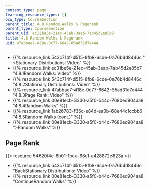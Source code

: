 ```yaml
---
content_type: page
learning_resource_types: []
ocw_type: CourseSection
parent_title: 4.8 Random Walks & Pagerank
parent_type: CourseSection
parent_uid: ec31be5e-21ec-45ab-3eab-7ab45d2e85b7
title: 4.8 Random Walks & Pagerank
uid: 47abbae7-418e-0c77-6642-65ad31d7e444
---
```


*   {{% resource_link 543c714f-d515-8fb8-6cde-0a76b4d8446c "\<Stationary Distributions: Video" %}}
*   {{% resource_link ec31be5e-21ec-45ab-3eab-7ab45d2e85b7 "4.8.1Random Walks: Video" %}}
*   {{% resource_link 543c714f-d515-8fb8-6cde-0a76b4d8446c "4.8.2Stationary Distributions: Video" %}}
*   {{% resource_link 47abbae7-418e-0c77-6642-65ad31d7e444 "4.8.3Page Rank: Video" %}}
*   {{% resource_link 00e81ecb-3330-a5f0-b44c-7680ed904aa8 "4.8.4Random Walks" %}}
*   {{% resource_link 1ab26783-f36c-e84d-ea0b-68e44c1ccbb6 "4.8.5Random Walks (cont.)" %}}
*   {{% resource_link 00e81ecb-3330-a5f0-b44c-7680ed904aa8 "\>Random Walks" %}}

Page Rank
---------

{{< resource 54620f4e-8b01-1bca-68c1-a428872e823a >}}

*   {{% resource_link 543c714f-d515-8fb8-6cde-0a76b4d8446c "BackStationary Distributions: Video" %}}
*   {{% resource_link 00e81ecb-3330-a5f0-b44c-7680ed904aa8 "ContinueRandom Walks" %}}
